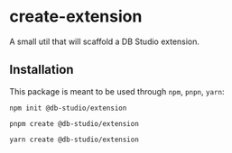 # create-extension

A small util that will scaffold a DB Studio extension.

## Installation

This package is meant to be used through `npm`, `pnpn`, `yarn`:

```
npm init @db-studio/extension
```

```
pnpm create @db-studio/extension
```

```
yarn create @db-studio/extension
```
